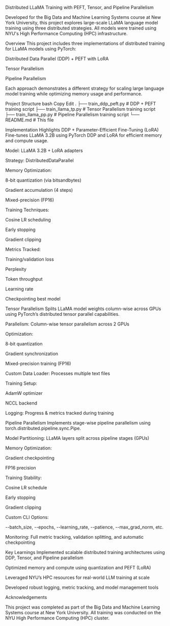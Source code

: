 Distributed LLaMA Training with PEFT, Tensor, and Pipeline Parallelism

Developed for the Big Data and Machine Learning Systems course at New York University, this project explores large-scale LLaMA language model training using three distributed strategies. All models were trained using NYU's High Performance Computing (HPC) infrastructure.

Overview
This project includes three implementations of distributed training for LLaMA models using PyTorch:

Distributed Data Parallel (DDP) + PEFT with LoRA

Tensor Parallelism

Pipeline Parallelism

Each approach demonstrates a different strategy for scaling large language model training while optimizing memory usage and performance.

Project Structure
bash
Copy
Edit
.
├── train_ddp_peft.py          # DDP + PEFT training script
├── train_llama_tp.py          # Tensor Parallelism training script
├── train_llama_pp.py          # Pipeline Parallelism training script
└── README.md                  # This file

Implementation Highlights
DDP + Parameter-Efficient Fine-Tuning (LoRA)
Fine-tunes LLaMA 3.2B using PyTorch DDP and LoRA for efficient memory and compute usage.

Model: LLaMA 3.2B + LoRA adapters

Strategy: DistributedDataParallel

Memory Optimization:

8-bit quantization (via bitsandbytes)

Gradient accumulation (4 steps)

Mixed-precision (FP16)

Training Techniques:

Cosine LR scheduling

Early stopping

Gradient clipping

Metrics Tracked:

Training/validation loss

Perplexity

Token throughput

Learning rate

Checkpointing best model

Tensor Parallelism
Splits LLaMA model weights column-wise across GPUs using PyTorch’s distributed tensor parallel capabilities.

Parallelism: Column-wise tensor parallelism across 2 GPUs

Optimization:

8-bit quantization

Gradient synchronization

Mixed-precision training (FP16)

Custom Data Loader: Processes multiple text files

Training Setup:

AdamW optimizer

NCCL backend

Logging: Progress & metrics tracked during training

Pipeline Parallelism
Implements stage-wise pipeline parallelism using torch.distributed.pipeline.sync.Pipe.

Model Partitioning: LLaMA layers split across pipeline stages (GPUs)

Memory Optimization:

Gradient checkpointing

FP16 precision

Training Stability:

Cosine LR schedule

Early stopping

Gradient clipping

Custom CLI Options:

--batch_size, --epochs, --learning_rate, --patience, --max_grad_norm, etc.

Monitoring: Full metric tracking, validation splitting, and automatic checkpointing

Key Learnings
Implemented scalable distributed training architectures using DDP, Tensor, and Pipeline parallelism

Optimized memory and compute using quantization and PEFT (LoRA)

Leveraged NYU’s HPC resources for real-world LLM training at scale

Developed robust logging, metric tracking, and model management tools

Acknowledgements

This project was completed as part of the Big Data and Machine Learning Systems course at New York University.
All training was conducted on the NYU High Performance Computing (HPC) cluster.
